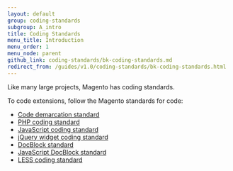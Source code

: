 ```yaml
---
layout: default
group: coding-standards
subgroup: A_intro
title: Coding Standards
menu_title: Introduction
menu_order: 1
menu_node: parent
github_link: coding-standards/bk-coding-standards.md
redirect_from: /guides/v1.0/coding-standards/bk-coding-standards.html
---
```

<!-- This topic is referred to from Magento 2 code! Don't change the URL without informing engineering! -->
<!-- Referring file: contributing.md owned by core -->


<p>Like many large projects, Magento has coding standards.</p>
<p>To code extensions, follow the Magento standards for code:</p>
<ul>
<li><a href="{{ site.gdeurl }}coding-standards/code-standard-demarcation.html">Code demarcation standard</a></li>
<li><a href="{{ site.gdeurl }}coding-standards/code-standard-php.html">PHP coding standard</a></li>
<li><a href="{{ site.gdeurl }}coding-standards/code-standard-javascript.html">JavaScript coding standard</a></li>
<li><a href="{{ site.gdeurl }}coding-standards/code-standard-jquery-widgets.html">jQuery widget coding standard</a></li>
<li><a href="{{ site.gdeurl }}coding-standards/docblock-standard-general.html">DocBlock standard</a></li>
<li><a href="{{ site.gdeurl }}coding-standards/docblock-standard-javascript.html">JavaScript DocBlock standard</a></li>
<li><a href="{{ site.gdeurl }}coding-standards/code-standard-less.html">LESS coding standard</a></li>
</ul>

